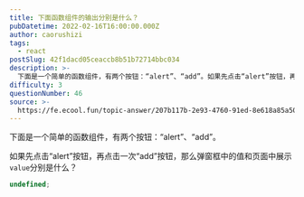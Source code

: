 ```yaml
---
title: 下面函数组件的输出分别是什么？
pubDatetime: 2022-02-16T16:00:00.000Z
author: caorushizi
tags:
  - react
postSlug: 42f1dacd05ceaccb8b51b72714bbc034
description: >-
  下面是一个简单的函数组件，有两个按钮：“alert”、“add”。如果先点击“alert”按钮，再点击一次“add”按钮，那么弹窗框中的值和页面中展示`value`分别是什么？```typescrip
difficulty: 3
questionNumber: 46
source: >-
  https://fe.ecool.fun/topic-answer/207b117b-2e93-4760-91ed-8e618a85a50e?orderBy=updateTime&order=desc&tagId=13
---
```


下面是一个简单的函数组件，有两个按钮：“alert”、“add”。

如果先点击“alert”按钮，再点击一次“add”按钮，那么弹窗框中的值和页面中展示`value`分别是什么？

```typescript
undefined;
```

